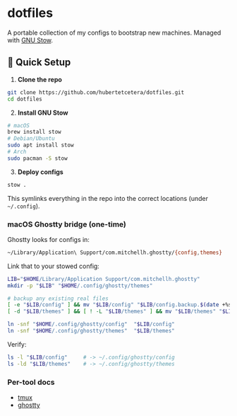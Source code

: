 # dotfiles

A portable collection of my configs to bootstrap new machines.
Managed with [GNU Stow](https://www.gnu.org/software/stow/).

## 🚀 Quick Setup

1. **Clone the repo**

```bash
git clone https://github.com/hubertetcetera/dotfiles.git
cd dotfiles
```

2. **Install GNU Stow**

```bash
# macOS
brew install stow
# Debian/Ubuntu
sudo apt install stow
# Arch
sudo pacman -S stow
```

3. **Deploy configs**

```bash
stow .
```

This symlinks everything in the repo into the correct locations (under `~/.config`).

### macOS Ghostty bridge (one-time)

Ghostty looks for configs in:

```bash
~/Library/Application\ Support/com.mitchellh.ghostty/{config,themes}
```

Link that to your stowed config:

```bash
LIB="$HOME/Library/Application Support/com.mitchellh.ghostty"
mkdir -p "$LIB" "$HOME/.config/ghostty/themes"

# backup any existing real files
[ -e "$LIB/config" ] && mv "$LIB/config" "$LIB/config.backup.$(date +%s)"
[ -d "$LIB/themes" ] && [ ! -L "$LIB/themes" ] && mv "$LIB/themes" "$LIB/themes.backup.$(date +%s)"

ln -snf "$HOME/.config/ghostty/config"  "$LIB/config"
ln -snf "$HOME/.config/ghostty/themes"  "$LIB/themes"
```

Verify:

```bash
ls -l "$LIB/config"     # -> ~/.config/ghostty/config
ls -ld "$LIB/themes"    # -> ~/.config/ghostty/themes
```

### Per-tool docs

- [tmux](tmux/README.md)
- [ghostty](ghostty/README.md)
